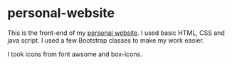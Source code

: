 # personal-website
<p> This is the front-end of my <a href="https://ojas-srivastava.xyz" target="_blank">personal website</a>. I used 
basic HTML, CSS and java script. I used a few Bootstrap classes to make my work easier.<p>

<p>I took icons from font awsome and box-icons.</p>
